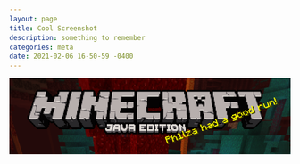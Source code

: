```yaml
---
layout: page
title: Cool Screenshot 
description: something to remember
categories: meta
date: 2021-02-06 16-50-59 -0400
---
```

![ ](/static/img/Screenshot_2021-01-31_154240.png)
